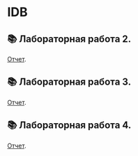 # IDB
## 📚 Лабораторная работа 2.
[Отчет](/Лаба2.pdf).
## 📚 Лабораторная работа 3.
[Отчет](/Лаба3.1.pdf).
## 📚 Лабораторная работа 4.
[Отчет](/Lab4/Лаба4.1.pdf).
